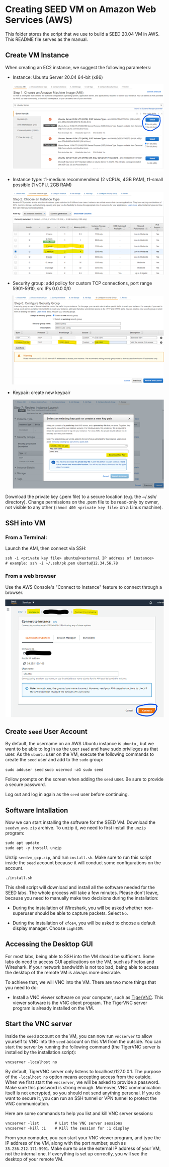 # Creating SEED VM on Amazon Web Services (AWS)

This folder stores the script that we use to build
a SEED 20.04 VM in AWS. This README file serves as the manual.

## Create VM Instance

When creating an EC2 instance, we suggest the following parameters:

- Instance: Ubuntu Server 20.04 64-bit (x86)

  ![instance-ami](./Figs/instance-ami.png)

- Instance type: t1-medium recommendend (2 vCPUs, 4GB RAM), t1-small
  possible (1 vCPU, 2GB RAM)

  ![instance-type](./Figs/instance-type.png)

- Security group: add policy for custom TCP connections, port range 5901-5910, src IPs 0.0.0.0/0

  ![instance-sec-group](./Figs/instance-sec-group.png)

- Keypair: create new keypair

  ![instance-keypair](./Figs/instance-keypair.png)

Download the private key (.pem file) to a secure location (e.g. the ~/.ssh/
directory). Change permissions on the .pem file to be read-only by owner, not visible to
any other (`chmod 400 <private key file>` on a Linux machine). 

## SSH into VM 

### From a Terminal:

Launch the AMI, then connect via SSH:

```
ssh -i <private key file> ubuntu@<external IP address of instance>
# example: ssh -i ~/.ssh/pk.pem ubuntu@12.34.56.78
```

### From a web browser

Use the AWS Console's "Connect to Instance" feature to connect through
a browser.

  ![instance-connect](./Figs/instance-connect.png)

## Create `seed` User Account

By default, the username on an AWS Ubuntu instance is `ubuntu` , but we
want to be able to log in as the user `seed` and have sudo privileges as that user.
As the `ubuntu` user on the VM, execute the following commands to create
the `seed` user and add to the `sudo` group:

`sudo adduser seed`
`sudo usermod -aG sudo seed`

Follow prompts on the screen when adding the `seed` user. Be sure to
provide a secure password.

Log out and log in again as the `seed` user before continuing. 

## Software Intallation 

Now we can start installing the software for the SEED VM. 
Download the `seedvm_aws.zip` archive. To unzip it, we need to 
first install the `unzip` program: 
```
sudo apt update
sudo apt -y install unzip
```

Unzip `seedvm_gcp.zip`, and run `install.sh`. Make sure 
to run this script inside the `seed` account because it 
will conduct some configurations on the account. 

```
./install.sh
```

This shell script will download and install all the software needed for 
the SEED labs. The whole process will take a few minutes. Please 
don't leave, because you need to manually make two decisions
during the installation:

- During the installation of Wireshark, you will be asked 
  whether non-superuser should be able to capture packets.
  Select `No`.

- During the installation of `xfce4`, you will be asked to 
  choose a default display manager. Choose `LightDM`. 

## Accessing the Desktop GUI

For most labs, being able to SSH into the VM should be sufficient.
Some labs do need to access GUI applications on the VM, such as 
Firefox and Wireshark. If your network bandwidth is not too 
bad, being able to access the desktop of the remote VM is 
always more desirable. 

To achieve that, we will VNC into the VM. 
There are two more things that you need to do:

- Install a VNC viewer software on your computer, such as 
  [TigerVNC](https://tigervnc.org/). 
  This viewer software is the VNC client program. 
  The TigerVNC server program is already installed on the VM.   

## Start the VNC server

Inside the `seed` account on the VM, you can now run `vncserver` 
to allow yourself to VNC into the `seed` account
on this VM from the outside. You can start the server by 
running the following command (the TigerVNC server is installed 
by the installation script): 
```
vncserver -localhost no
```

By default, TigerVNC server only listens to localhost/127.0.0.1. 
The purpose of the `-localhost no` option means accepting 
access from the outside. When we first start the `vncserver`, 
we will be asked to provide a password. Make sure this password 
is strong enough. Moreover, VNC communication itself is not 
encrypted, so you should not send anything personal. If you 
do want to secure it, you can run an SSH tunnel or VPN tunnel
to protect the VNC communication.

Here are some commands to help you list and kill VNC
server sessions:

```
vncserver -list       # List the VNC server sessions
vncserver -kill :1    # Kill the session for :1 display
```

From your computer, you can start your VNC viewer program,
and type the IP address of the VM, along with the port number, 
such as `35.236.212.171:5901`. Make sure to use the 
external IP address of your VM, not the internal one. If everything
is set up correctly, you will see the desktop of your 
remote VM.

